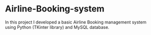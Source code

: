 # Airline-Booking-system
In this project I developed a basic Airline Booking management system using Python (TKinter library) and MySQL database.
